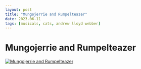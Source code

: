```yaml
---
layout: post
title: "Mungojerrie and Rumpelteazer"
date: 2023-06-11
tags: [musicals, cats, andrew lloyd webber]
---
```


# Mungojerrie and Rumpelteazer

[![Mungojerrie and Rumpelteazer](https://img.youtube.com/vi/861jN3mKE9Q/0.jpg)](https://www.youtube.com/watch?v=861jN3mKE9Q)
